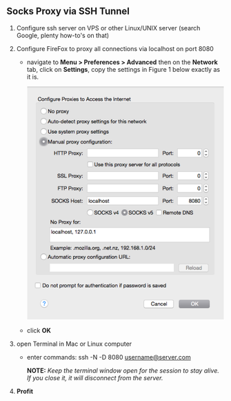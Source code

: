 ## Socks Proxy via SSH Tunnel

1. Configure ssh server on VPS or other Linux/UNIX server (search Google, plenty how-to's on that)
2. Configure FireFox to proxy all connections via localhost on port 8080
   - navigate to **Menu > Preferences > Advanced** then on the **Network** tab, click on **Settings**, copy the settings in Figure 1 below exactly as it is.

      ![Firefox Socks Configuration](images/firefox_socks.png)

   - click **OK**

3. open Terminal in Mac or Linux computer
   - enter commands:
         ssh -N -D 8080 username@server.com

     **NOTE:** _Keep the terminal window open for the session to stay alive. If you close it, it will disconnect from the server._

4. **Profit**
   

